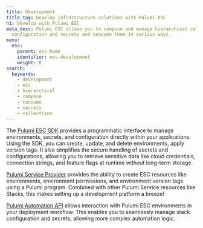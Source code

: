 ```yaml
---
title: Development
title_tag: Develop infrastructure solutions with Pulumi ESC
h1: Develop with Pulumi ESC
meta_desc: Pulumi ESC allows you to compose and manage hierarchical collections of
  configuration and secrets and consume them in various ways.
menu:
  esc:
    parent: esc-home
    identifier: esc-development
    weight: 8
search:
  keywords:
    - development
    - esc
    - hierarchical
    - compose
    - consume
    - secrets
    - collections
---
```


The [Pulumi ESC SDK](/docs/esc/development/languages-sdks/) provides a programmatic interface to manage environments, secrets, and configuration directly within your applications. Using the SDK, you can create, update, and delete environments, apply version tags. It also simplifies the secure handling of secrets and configurations, allowing you to retrieve sensitive data like cloud credentials, connection strings, and feature flags at runtime without long-term storage.

[Pulumi Service Provider](/docs/esc/development/psp/) provides the ability to create ESC resources like environments, environment permissions, and environment version tags using a Pulumi program. Combined with other Pulumi Service resources like Stacks, this makes setting up a development platform a breeze!

[Pulumi Automation API](/docs/esc/development/automation-api/) allows interaction with Pulumi ESC environments in your deployment workflow. This enables you to seamlessly manage stack configuration and secrets, allowing more complex automation logic.
